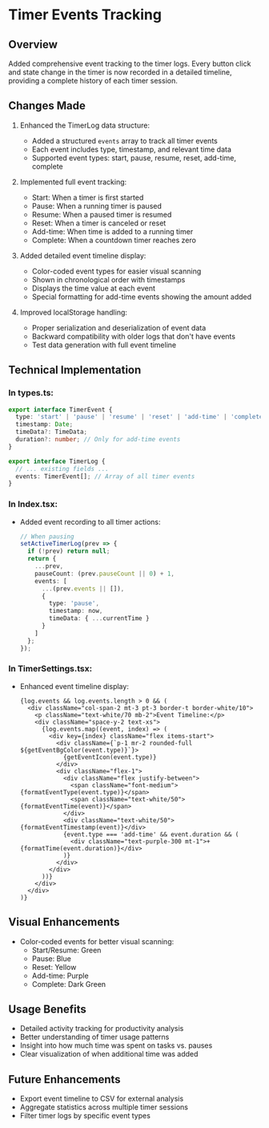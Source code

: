 # Timer Events Tracking

## Overview
Added comprehensive event tracking to the timer logs. Every button click and state change in the timer is now recorded in a detailed timeline, providing a complete history of each timer session.

## Changes Made

1. Enhanced the TimerLog data structure:
   - Added a structured `events` array to track all timer events
   - Each event includes type, timestamp, and relevant time data
   - Supported event types: start, pause, resume, reset, add-time, complete

2. Implemented full event tracking:
   - Start: When a timer is first started
   - Pause: When a running timer is paused
   - Resume: When a paused timer is resumed
   - Reset: When a timer is canceled or reset
   - Add-time: When time is added to a running timer
   - Complete: When a countdown timer reaches zero

3. Added detailed event timeline display:
   - Color-coded event types for easier visual scanning
   - Shown in chronological order with timestamps
   - Displays the time value at each event
   - Special formatting for add-time events showing the amount added

4. Improved localStorage handling:
   - Proper serialization and deserialization of event data
   - Backward compatibility with older logs that don't have events
   - Test data generation with full event timeline

## Technical Implementation

### In types.ts:
```typescript
export interface TimerEvent {
  type: 'start' | 'pause' | 'resume' | 'reset' | 'add-time' | 'complete';
  timestamp: Date;
  timeData?: TimeData;
  duration?: number; // Only for add-time events
}

export interface TimerLog {
  // ... existing fields ...
  events: TimerEvent[]; // Array of all timer events
}
```

### In Index.tsx:
- Added event recording to all timer actions:
  ```typescript
  // When pausing
  setActiveTimerLog(prev => {
    if (!prev) return null;
    return {
      ...prev,
      pauseCount: (prev.pauseCount || 0) + 1,
      events: [
        ...(prev.events || []),
        {
          type: 'pause',
          timestamp: now,
          timeData: { ...currentTime }
        }
      ]
    };
  });
  ```

### In TimerSettings.tsx:
- Enhanced event timeline display:
  ```tsx
  {log.events && log.events.length > 0 && (
    <div className="col-span-2 mt-3 pt-3 border-t border-white/10">
      <p className="text-white/70 mb-2">Event Timeline:</p>
      <div className="space-y-2 text-xs">
        {log.events.map((event, index) => (
          <div key={index} className="flex items-start">
            <div className={`p-1 mr-2 rounded-full ${getEventBgColor(event.type)}`}>
              {getEventIcon(event.type)}
            </div>
            <div className="flex-1">
              <div className="flex justify-between">
                <span className="font-medium">{formatEventType(event.type)}</span>
                <span className="text-white/50">{formatEventTime(event)}</span>
              </div>
              <div className="text-white/50">{formatEventTimestamp(event)}</div>
              {event.type === 'add-time' && event.duration && (
                <div className="text-purple-300 mt-1">+{formatTime(event.duration)}</div>
              )}
            </div>
          </div>
        ))}
      </div>
    </div>
  )}
  ```

## Visual Enhancements
- Color-coded events for better visual scanning:
  - Start/Resume: Green
  - Pause: Blue
  - Reset: Yellow
  - Add-time: Purple
  - Complete: Dark Green

## Usage Benefits
- Detailed activity tracking for productivity analysis
- Better understanding of timer usage patterns
- Insight into how much time was spent on tasks vs. pauses
- Clear visualization of when additional time was added

## Future Enhancements
- Export event timeline to CSV for external analysis
- Aggregate statistics across multiple timer sessions
- Filter timer logs by specific event types 